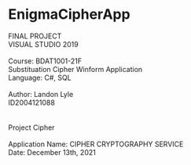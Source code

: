 # EnigmaCipherApp

FINAL PROJECT 
<br />
VISUAL STUDIO 2019
<br /><br />
Course: BDAT1001-21F
<br />
Substituation Cipher Winform Application 
<br />
Language: C#, SQL
<br /><br />
Author: Landon Lyle
<br />
ID2004121088
<br /><br /><br />
Project Cipher
<br />
<br />
Application Name: CIPHER CRYPTOGRAPHY SERVICE
<br />
Date: December 13th, 2021

